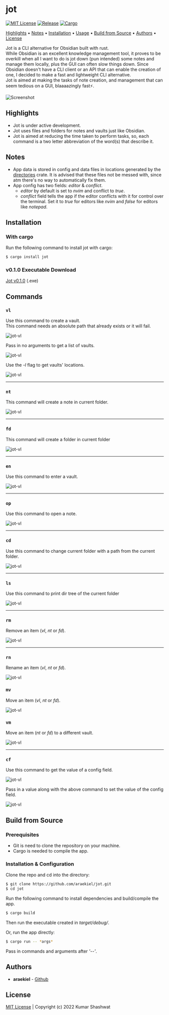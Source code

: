 # jot

<a href="LICENSE"><img alt="MIT License" src="https://img.shields.io/apm/l/atomic-design-ui.svg?"></a>
<a href="https://github.com/araekiel/jot/releases/tag/v0.1.0"><img alt="Release" src="https://img.shields.io/badge/release-v0.1.0-red"></a>
<a href=""><img alt="Cargo" src="https://img.shields.io/badge/cargo-jot-blue"></a>

<p>
  <a href="#highlights">Highlights</a> •
  <a href="#notes">Notes</a> •
  <a href="#installation">Installation</a> •
  <a href="#usage">Usage</a> •
  <a href="#build-from-source">Build from Source</a> •
  <a href="#authors">Authors</a> •
  <a href="#license">License</a>
</p>


Jot is a CLI alternative for Obsidian built with rust.
<br>
While Obsidian is an excellent knowledge management tool, it proves to be overkill when all I want to do is jot down (pun intended) some notes and manage them locally, plus the GUI can often slow things down. Since Obsidian doesn't have a CLI client or an API that can enable the creation of one, I decided to make a fast and lightweight CLI alternative.
<br>
Jot is aimed at making the tasks of note creation, and management that can seem tedious on a GUI, blaaaazingly fast⚡.  

<img alt="Screenshot" src="assets/imgs/jot.png"/>

## Highlights
- Jot is under active development.
- Jot uses files and folders for notes and vaults just like Obsidian.
- Jot is aimed at reducing the time taken to perform tasks, so, each command is a two letter abbreviation of the word(s) that describe it.  

## Notes
- App data is stored in config and data files in locations generated by the [directories](https://crates.io/crates/directories) crate. It is advised that these files not be messed with, since atm there's no way to automatically fix them.
- App config has two fields: *editor* & *conflict*.
    - *editor* by default is set to *nvim* and conflict to *true*.
    - *conflict* field tells the app if the editor conflicts with it for control over the terminal. Set it to *true* for editors like *nvim* and *false* for editors like *notepad*.

## Installation

### With cargo

Run the following command to install jot with cargo:

```bash
$ cargo install jot
```

### v0.1.0 Executable Download

[Jot v0.1.0](https://github.com/araekiel/jot/releases/download/v0.1.0/jot.exe) (.exe)

## Commands

### `vl`

Use this command to create a vault.
<br>
This command needs an absolute path that already exists or it will fail.

<img alt="jot-vl" src="assets/gifs/jot-vl-cr.gif">

Pass in no arguments to get a list of vaults.

<img alt="jot-vl" src="assets/gifs/jot-vl.gif">

Use the *-l* flag to get vaults' locations.

<img alt="jot-vl" src="assets/gifs/jot-vl-l.gif">

<hr>

### `nt`

This command will create a note in current folder.

<img alt="jot-vl" src="assets/gifs/jot-nt.gif">

<hr>

### `fd`

This command will create a folder in current folder

<img alt="jot-vl" src="assets/gifs/jot-fd.gif">

<hr>

### `en`

Use this command to enter a vault.

<img alt="jot-vl" src="assets/gifs/jot-en.gif">

<hr>

### `op`

Use this command to open a note.

<img alt="jot-vl" src="assets/gifs/jot-op.gif">

<hr>

### `cd`

Use this command to change current folder with a path from the current folder.

<img alt="jot-vl" src="assets/gifs/jot-cd.gif">

<hr>

### `ls`

Use this command to print dir tree of the current folder

<img alt="jot-vl" src="assets/gifs/jot-ls.gif">

<hr>

### `rm`

Remove an item (*vl*, *nt* or *fd*).

<img alt="jot-vl" src="assets/gifs/jot-rm.gif">

<hr>

### `rn` 

Rename an item (*vl*, *nt* or *fd*).

<img alt="jot-vl" src="assets/gifs/jot-rn.gif">

### `mv`

Move an item (*vl*, *nt* or *fd*).

<img alt="jot-vl" src="assets/gifs/jot-mv.gif">

### `vm` 

Move an item (*nt* or *fd*) to a different vault.

<img alt="jot-vl" src="assets/gifs/jot-vm.gif">

<hr>

### `cf`

Use this command to get the value of a config field.

<img alt="jot-vl" src="assets/gifs/jot-cf.gif">

Pass in a value along with the above command to set the value of the config field.

<img alt="jot-vl" src="assets/gifs/jot-cf-set.gif">

## Build from Source

### Prerequisites

- Git is need to clone the repository on your machine.
- Cargo is needed to compile the app.

### Installation & Configuration

Clone the repo and cd into the directory: 

```bash
$ git clone https://github.com/araekiel/jot.git
$ cd jot
```

Run the following command to install dependencies and build/compile the app. 

```bash
$ cargo build 
```

Then run the executable created in *target/debug/*.

Or, run the app directly:

```bash
$ cargo run -- *args*
```

Pass in commands and arguments after *'--'*.

## Authors

- **araekiel** - [Github](https://github.com/araekiel)

## License

[MIT License](https://github.com/araekiel/jot/blob/master/LICENSE) | Copyright (c) 2022 Kumar Shashwat
